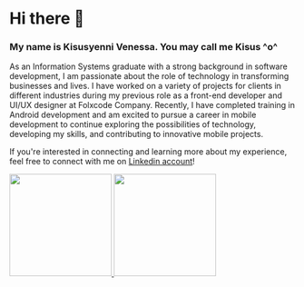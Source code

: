 # Hi there 👋
### My name is Kisusyenni Venessa. You may call me Kisus ^o^

As an Information Systems graduate with a strong background in software development, I am passionate about the role of technology in transforming businesses and lives. I have worked on a variety of projects for clients in different industries during my previous role as a front-end developer and UI/UX designer at Folxcode Company. Recently, I have completed training in Android development and am excited to pursue a career in mobile development to continue exploring the possibilities of technology, developing my skills, and contributing to innovative mobile projects.

If you're interested in connecting and learning more about my experience, feel free to connect with me on [Linkedin account](https://www.linkedin.com/in/kisusyenni/)!
<p align="left">
<a href="https://github.com/kisusyenni">
  <img height="180em" src="https://github-readme-stats-eight-theta.vercel.app/api?username=kisusyenni&show_icons=true&theme=algolia&include_all_commits=true&count_private=true"/>
  <img height="180em" src="https://github-readme-stats-eight-theta.vercel.app/api/top-langs/?username=kisusyenni&layout=compact&langs_count=8&theme=algolia"/>
</a>
</p>
